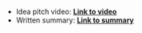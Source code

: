 
- Idea pitch video: [**Link to video**](https://www.canva.com/design/DAG2JPzS9Jo/FyVmrValp3EqBRJj5dSqlw/edit?utm_content=DAG2JPzS9Jo&utm_campaign=designshare&utm_medium=link2&utm_source=sharebutton)
- Written summary: [**Link to summary**](https://github.com/JerkoFesb/Cronet/blob/main/ProjectAssignments/Idea%20Pitch/summary.md)
